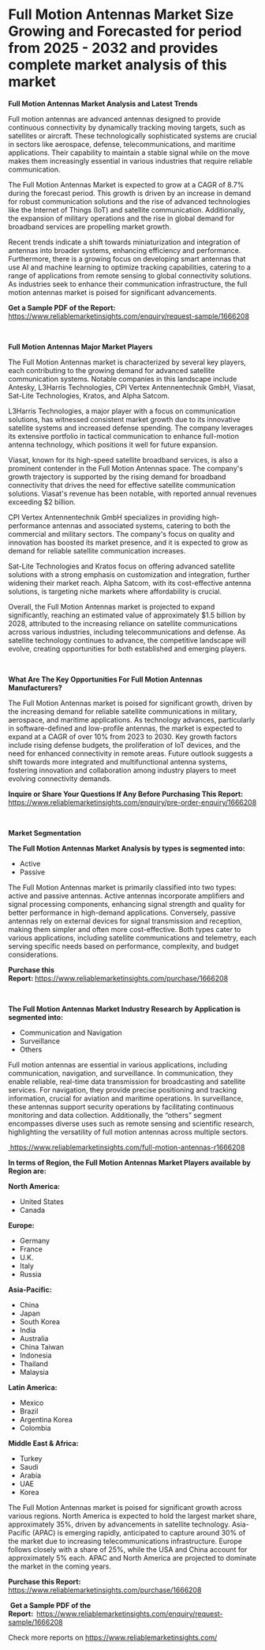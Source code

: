 <p><h1>Full Motion Antennas Market Size Growing and Forecasted for period from 2025 - 2032 and provides complete market analysis of this market</h1></p><p><strong>Full Motion Antennas Market Analysis and Latest Trends</strong></p>
<p><p>Full motion antennas are advanced antennas designed to provide continuous connectivity by dynamically tracking moving targets, such as satellites or aircraft. These technologically sophisticated systems are crucial in sectors like aerospace, defense, telecommunications, and maritime applications. Their capability to maintain a stable signal while on the move makes them increasingly essential in various industries that require reliable communication.</p><p>The Full Motion Antennas Market is expected to grow at a CAGR of 8.7% during the forecast period. This growth is driven by an increase in demand for robust communication solutions and the rise of advanced technologies like the Internet of Things (IoT) and satellite communication. Additionally, the expansion of military operations and the rise in global demand for broadband services are propelling market growth.</p><p>Recent trends indicate a shift towards miniaturization and integration of antennas into broader systems, enhancing efficiency and performance. Furthermore, there is a growing focus on developing smart antennas that use AI and machine learning to optimize tracking capabilities, catering to a range of applications from remote sensing to global connectivity solutions. As industries seek to enhance their communication infrastructure, the full motion antennas market is poised for significant advancements.</p></p>
<p><strong>Get a Sample PDF of the Report:&nbsp;</strong> <a href="https://www.reliablemarketinsights.com/enquiry/request-sample/1666208?utm_campaign=3062&utm_medium=2&utm_source=Github&utm_content=ia&utm_term=08042025&utm_id=full-motion-antennas">https://www.reliablemarketinsights.com/enquiry/request-sample/1666208</a></p>
<p>&nbsp;</p>
<p><strong>Full Motion Antennas Major Market Players</strong></p>
<p><p>The Full Motion Antennas market is characterized by several key players, each contributing to the growing demand for advanced satellite communication systems. Notable companies in this landscape include Antesky, L3Harris Technologies, CPI Vertex Antennentechnik GmbH, Viasat, Sat-Lite Technologies, Kratos, and Alpha Satcom.</p><p>L3Harris Technologies, a major player with a focus on communication solutions, has witnessed consistent market growth due to its innovative satellite systems and increased defense spending. The company leverages its extensive portfolio in tactical communication to enhance full-motion antenna technology, which positions it well for future expansion.</p><p>Viasat, known for its high-speed satellite broadband services, is also a prominent contender in the Full Motion Antennas space. The company's growth trajectory is supported by the rising demand for broadband connectivity that drives the need for effective satellite communication solutions. Viasat's revenue has been notable, with reported annual revenues exceeding $2 billion.</p><p>CPI Vertex Antennentechnik GmbH specializes in providing high-performance antennas and associated systems, catering to both the commercial and military sectors. The company's focus on quality and innovation has boosted its market presence, and it is expected to grow as demand for reliable satellite communication increases.</p><p>Sat-Lite Technologies and Kratos focus on offering advanced satellite solutions with a strong emphasis on customization and integration, further widening their market reach. Alpha Satcom, with its cost-effective antenna solutions, is targeting niche markets where affordability is crucial.</p><p>Overall, the Full Motion Antennas market is projected to expand significantly, reaching an estimated value of approximately $1.5 billion by 2028, attributed to the increasing reliance on satellite communications across various industries, including telecommunications and defense. As satellite technology continues to advance, the competitive landscape will evolve, creating opportunities for both established and emerging players.</p></p>
<p>&nbsp;</p>
<p><strong>What Are The Key Opportunities For Full Motion Antennas Manufacturers?</strong></p>
<p><p>The Full Motion Antennas market is poised for significant growth, driven by the increasing demand for reliable satellite communications in military, aerospace, and maritime applications. As technology advances, particularly in software-defined and low-profile antennas, the market is expected to expand at a CAGR of over 10% from 2023 to 2030. Key growth factors include rising defense budgets, the proliferation of IoT devices, and the need for enhanced connectivity in remote areas. Future outlook suggests a shift towards more integrated and multifunctional antenna systems, fostering innovation and collaboration among industry players to meet evolving connectivity demands.</p></p>
<p><strong>Inquire or Share Your Questions If Any Before Purchasing This Report:</strong> <a href="https://www.reliablemarketinsights.com/enquiry/pre-order-enquiry/1666208?utm_campaign=3062&utm_medium=2&utm_source=Github&utm_content=ia&utm_term=08042025&utm_id=full-motion-antennas">https://www.reliablemarketinsights.com/enquiry/pre-order-enquiry/1666208</a></p>
<p>&nbsp;</p>
<p><strong>Market Segmentation</strong></p>
<p><strong>The Full Motion Antennas Market Analysis by types is segmented into:</strong></p>
<p><ul><li>Active</li><li>Passive</li></ul></p>
<p><p>The Full Motion Antennas market is primarily classified into two types: active and passive antennas. Active antennas incorporate amplifiers and signal processing components, enhancing signal strength and quality for better performance in high-demand applications. Conversely, passive antennas rely on external devices for signal transmission and reception, making them simpler and often more cost-effective. Both types cater to various applications, including satellite communications and telemetry, each serving specific needs based on performance, complexity, and budget considerations.</p></p>
<p><strong>Purchase this Report:&nbsp;</strong><a href="https://www.reliablemarketinsights.com/purchase/1666208?utm_campaign=3062&utm_medium=2&utm_source=Github&utm_content=ia&utm_term=08042025&utm_id=full-motion-antennas">https://www.reliablemarketinsights.com/purchase/1666208</a></p>
<p>&nbsp;</p>
<p><strong>The Full Motion Antennas Market Industry Research by Application is segmented into:</strong></p>
<p><ul><li>Communication and Navigation</li><li>Surveillance</li><li>Others</li></ul></p>
<p><p>Full motion antennas are essential in various applications, including communication, navigation, and surveillance. In communication, they enable reliable, real-time data transmission for broadcasting and satellite services. For navigation, they provide precise positioning and tracking information, crucial for aviation and maritime operations. In surveillance, these antennas support security operations by facilitating continuous monitoring and data collection. Additionally, the “others” segment encompasses diverse uses such as remote sensing and scientific research, highlighting the versatility of full motion antennas across multiple sectors.</p></p>
<p><a href="https://www.reliablemarketinsights.com/full-motion-antennas-r1666208?utm_campaign=3062&utm_medium=2&utm_source=Github&utm_content=ia&utm_term=08042025&utm_id=full-motion-antennas">&nbsp;https://www.reliablemarketinsights.com/full-motion-antennas-r1666208</a></p>
<p><strong>In terms of Region, the Full Motion Antennas Market Players available by Region are:</strong></p>
<p>
    <p> <strong> North America: </strong>
        <ul>
            <li>United States</li>
            <li>Canada</li>
        </ul>
        </p> 
    <p> <strong> Europe: </strong>
        <ul>
            <li>Germany</li>
            <li>France</li>
            <li>U.K.</li>
            <li>Italy</li>
            <li>Russia</li>
        </ul>
        </p> 
    <p> <strong> Asia-Pacific: </strong>
        <ul>
            <li>China</li>
            <li>Japan</li>
            <li>South Korea</li>
            <li>India</li>
            <li>Australia</li>
            <li>China Taiwan</li>
            <li>Indonesia</li>
            <li>Thailand</li>
            <li>Malaysia</li>
        </ul>
        </p> 
    <p> <strong> Latin America: </strong>
        <ul>
            <li>Mexico</li>
            <li>Brazil</li>
            <li>Argentina Korea</li>
            <li>Colombia</li>
        </ul>
        </p> 
    <p> <strong> Middle East & Africa: </strong>
        <ul>
            <li>Turkey</li>
            <li>Saudi</li>
            <li>Arabia</li>
            <li>UAE</li>
            <li>Korea</li>
        </ul>
    </p>
    </p>
<p><p>The Full Motion Antennas market is poised for significant growth across various regions. North America is expected to hold the largest market share, approximately 35%, driven by advancements in satellite technology. Asia-Pacific (APAC) is emerging rapidly, anticipated to capture around 30% of the market due to increasing telecommunications infrastructure. Europe follows closely with a share of 25%, while the USA and China account for approximately 5% each. APAC and North America are projected to dominate the market in the coming years.</p></p>
<p><strong>Purchase this Report: </strong><a href="https://www.reliablemarketinsights.com/purchase/1666208?utm_campaign=3062&utm_medium=2&utm_source=Github&utm_content=ia&utm_term=08042025&utm_id=full-motion-antennas">https://www.reliablemarketinsights.com/purchase/1666208</a></p>
<p>&nbsp;<strong>Get a Sample PDF of the Report:&nbsp;&nbsp;</strong><a href="https://www.reliablemarketinsights.com/enquiry/request-sample/1666208?utm_campaign=3062&utm_medium=2&utm_source=Github&utm_content=ia&utm_term=08042025&utm_id=full-motion-antennas">https://www.reliablemarketinsights.com/enquiry/request-sample/1666208</a></p>
<p><strong></strong></p>
<p>Check more reports on <a href="https://www.reliablemarketinsights.com/?utm_campaign=3062&utm_medium=2&utm_source=Github&utm_content=ia&utm_term=08042025&utm_id=full-motion-antennas">https://www.reliablemarketinsights.com/</a></p>